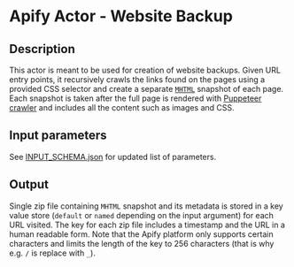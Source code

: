 # Apify Actor - Website Backup

## Description

This actor is meant to be used for creation of website backups. Given URL entry points, it recursively crawls the links found on the pages using a provided CSS selector and create a separate [`MHTML`](https://en.wikipedia.org/wiki/MHTML) snapshot of each page. Each snapshot is taken after the full page is rendered with [Puppeteer crawler](https://sdk.apify.com/docs/examples/puppeteer-crawler) and includes all the content such as images and CSS.

## Input parameters

See [INPUT_SCHEMA.json](https://github.com/mato93/apify-actor-website-backup/blob/master/INPUT_SCHEMA.json) for updated list of parameters.

## Output

Single zip file containing `MHTML` snapshot and its metadata is stored in a key value store (`default` or `named` depending on the input argument) for each URL visited. The key for each zip file includes a timestamp and the URL in a human readable form. Note that the Apify platform only supports certain characters and limits the length of the key to 256 characters (that is why e.g. `/` is replace with `_`).
